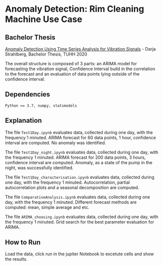 # Anomaly Detection: Rim Cleaning Machine Use Case

## Bachelor Thesis
[Anomaly Detection Using Time Series Analysis for Vibration Signals](https://github.com/DarjaStrahl/PredictiveMaintenance/blob/master/document.pdf) - Darja Strahlberg, Bachelor Thesis, TUHH 2020

The overall structure is composed of 3 parts: an ARIMA model for forecasting the vibration signal, Confidence Interval build in the correlation to the forecast and an evaluation of data points lying outside of the confidence interval. 

## Dependencies
```Python == 3.7, numpy, statsmodels```

## Explanation
The file `Test1Day.ipynb` evaluates data, collected during one day, with the frequency 1 minuted. ARIMA forecast for 60 data points, 1 hour, confidence interval are computed. No anomaly was identified.

The file `Test1Day_night.ipynb` evaluates data, collected during one day, with the frequency 1 minuted. ARIMA forecast for 200 data points, 3 hours, confidence interval are computed. Anomaly, as a state of the pump in the night, was successfully identified.

The file `Test1Day_characterisation.ipynb` evaluates data, collected during one day, with the frequency 1 minuted. Autocorrelation, partial autocorrelation plots and a seasonal decomposition are computed. 

The file `ComparativeAnalysis.ipynb` evaluates data, collected during one day, with the frequency 1 minuted. Different forecast methods are computed: mean, simple average and etc.  

The file `ARIMA_choosing.ipynb` evaluates data, collected during one day, with the frequency 1 minuted. Grid search for the best parameter evaluation for ARIMA. 

## How to Run
Load the data, click run in the jupiter Notebook to excetute cells and show the results. 
